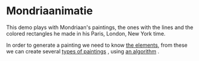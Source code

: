 # Mondriaanimatie

This demo plays with Mondriaan's paintings, the ones with the lines and the colored rectangles he made in his Paris, London, New York time.

In order to generate a painting we need to know [the elements](doc/elements.md), from these we can create several [types of paintings](doc/types-of-paintings.md) , using [an algorithm](doc/algorithm.md) .
